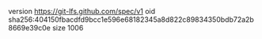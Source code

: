 version https://git-lfs.github.com/spec/v1
oid sha256:404150fbacdfd9bcc1e596e68182345a8d822c89834350bdb72a2b8669e39c0e
size 1006
